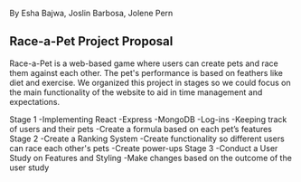 By Esha Bajwa, Joslin Barbosa, Jolene Pern
## Race-a-Pet Project Proposal 
Race-a-Pet is a web-based game where users can create pets and race them against each other. The pet's performance is based on feathers like diet and exercise. We organized this project in stages so we could focus on the main functionality of the website to aid in time management and expectations.

Stage 1 
-Implementing React
-Express
-MongoDB
-Log-ins 
-Keeping track of users and their pets 
-Create a formula based on each pet’s features
Stage 2
-Create a Ranking System
-Create functionality so different users can race each other's pets
-Create power-ups
Stage 3
-Conduct a User Study on Features and Styling 
-Make changes based on the outcome of the user study


